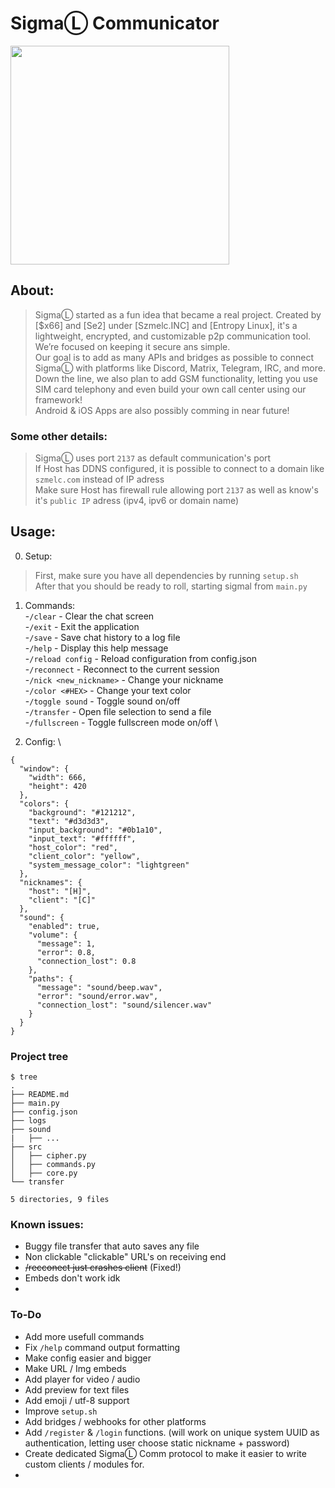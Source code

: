# SigmaⓁ Communicator
<img src="https://i.imgur.com/dAGTvMK.png" width="350">

## About:
> SigmaⓁ started as a fun idea that became a real project. Created by [$x66] and [Se2] under [Szmelc.INC] and [Entropy Linux], it's a lightweight, encrypted, and customizable p2p communication tool. We’re focused on keeping it secure ans simple. \
> Our goal is to add as many APIs and bridges as possible to connect SigmaⓁ with platforms like Discord, Matrix, Telegram, IRC, and more. Down the line, we also plan to add GSM functionality, letting you use SIM card telephony and even build your own call center using our framework! \
> Android & iOS Apps are also possibly comming in near future!

### Some other details:
> SigmaⓁ uses port `2137` as default communication's port \
> If Host has DDNS configured, it is possible to connect to a domain like `szmelc.com` instead of IP adress \
> Make sure Host has firewall rule allowing port `2137` as well as know's it's `public IP` adress (ipv4, ipv6 or domain name) 

## Usage:
0. Setup: 
> First, make sure you have all dependencies by running `setup.sh` \
> After that you should be ready to roll, starting sigmal from `main.py` 

1. Commands: \
-`/clear` - Clear the chat screen \
-`/exit` - Exit the application \
-`/save` - Save chat history to a log file \
-`/help` - Display this help message \
-`/reload config` - Reload configuration from config.json \
-`/reconnect` - Reconnect to the current session \
-`/nick <new_nickname>` - Change your nickname \
-`/color <#HEX>` - Change your text color \
-`/toggle sound` - Toggle sound on/off \
-`/transfer` - Open file selection to send a file \
-`/fullscreen` - Toggle fullscreen mode on/off \

2. Config: \
```
{
  "window": {
    "width": 666,
    "height": 420
  },
  "colors": {
    "background": "#121212",
    "text": "#d3d3d3",
    "input_background": "#0b1a10",
    "input_text": "#ffffff",
    "host_color": "red",
    "client_color": "yellow",
    "system_message_color": "lightgreen"
  },
  "nicknames": {
    "host": "[H]",
    "client": "[C]"
  },
  "sound": {
    "enabled": true,
    "volume": {
      "message": 1,
      "error": 0.8,
      "connection_lost": 0.8
    },
    "paths": {
      "message": "sound/beep.wav",
      "error": "sound/error.wav",
      "connection_lost": "sound/silencer.wav"
    }
  }
}
```

### Project tree
```
$ tree
.
├── README.md
├── main.py
├── config.json
├── logs
├── sound
|   ├── ...
├── src
│   ├── cipher.py
│   ├── commands.py
│   ├── core.py
└── transfer

5 directories, 9 files
```

### Known issues:
- Buggy file transfer that auto saves any file
- Non clickable "clickable" URL's on receiving end
- ~~/recconect just crashes client~~ (Fixed!)
- Embeds don't work idk
- 

### To-Do
- Add more usefull commands
- Fix `/help` command output formatting
- Make config easier and bigger
- Make URL / Img embeds
- Add player for video / audio
- Add preview for text files
- Add emoji / utf-8 support
- Improve `setup.sh`
- Add bridges / webhooks for other platforms
- Add `/register` & `/login` functions. (will work on unique system UUID as authentication, letting user choose static nickname + password)
- Create dedicated SigmaⓁ Comm protocol to make it easier to write custom clients / modules for.
- 

